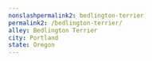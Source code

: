 ```yaml
---
﻿nonslashpermalink2: bedlington-terrier
permalink2: /bedlington-terrier/
alley: Bedlington Terrier
city: Portland
state: Oregon
---
```


